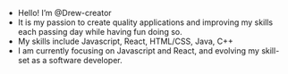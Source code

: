 - Hello! I’m @Drew-creator
- It is my passion to create quality applications and improving my skills each passing day while having fun doing so.
- My skills include Javascript, React, HTML/CSS, Java, C++
- I am currently focusing on Javascript and React, and evolving my skill-set as a software developer.




